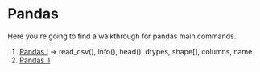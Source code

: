 # Pandas

Here you're going to find a walkthrough for pandas main commands.

1. [Pandas I]('https://github.com/bezerraescossia/pandas/blob/main/Curso%20Pandas/Base%20de%20Dados.ipynb') -> read_csv(), info(), head(), dtypes, shape[], columns, name
2. [Pandas II]()
